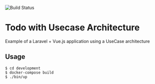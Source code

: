 ![Build Status](https://circleci.com/gh/piteroni/todo-with-usecase-architecture.svg?style=shield)

# Todo with Usecase Architecture

Example of a Laravel + Vue.js application using a UseCase architecture

## Usage

```shell
$ cd development
$ docker-compose build
$ ./bin/up
```

